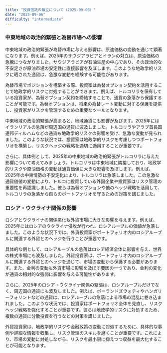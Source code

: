```yaml
---
title: "投資信託の積立について（2025-09-06）"
date: "2025-09-06"
difficulty: "intermediate"
---
```


### 中東地域の政治的緊張と為替市場への影響

中東地域の政治的緊張が為替市場に与える影響は、原油価格の変動を通じて顕著になります。例えば、2025年のサウジアラビアとイランの対立は、原油価格の急騰につながりました。サウジアラビアが石油生産の中心であり、その政治的な不安定さが原油市場の安定性に直接影響を及ぼします。このような地政学的リスクに晒された通貨は、急激な変動を経験する可能性があります。

為替市場でポジションを構築する際、投資家は為替オプション契約を活用することで地政学的リスクに対処することができます。例えば、トルコリラを保有している投資家が、為替オプション契約を締結することで、通貨の急落から保護することが可能です。為替オプションは、将来の為替レート変動に対する保護を提供し、投資家がリスクを管理するための重要なツールとなります。

中東地域の政治的緊張が高まると、地域通貨にも影響が及びます。2025年にはイランリアルの急落が周辺国の通貨に波及しました。トルコリラやアラブ首長国連邦ディルハムなどの通貨も地政学的リスクの影響を受け、急激な変動が見られました。このような状況では、投資家は地政学的リスクを考慮しつつポートフォリオを構築し、リスクヘッジの戦略を適切に適用することが重要です。

さらに、具体例として、2025年の中東地域の政治的緊張がトルコリラに与えた影響について考えてみましょう。トルコリラは中東地域に隣接しており、地政学的リスクや原油価格の変動は通貨価値に大きな影響を及ぼします。例えば、2025年の中東情勢の不安定化により、トルコリラは急落しました。この急激な通貨価値の変動により、トルコに投資している外国企業や投資家はリスク管理の重要性を再認識しました。彼らは為替オプションや他のヘッジ戦略を活用して、トルコリラの急落から自らのポートフォリオを守るための対策を講じました。

### ロシア・ウクライナ関係の影響

ロシアとウクライナの関係悪化も外貨市場に大きな影響を与えます。例えば、2025年にはロシアのウクライナ侵攻が行われ、ロシアルーブルの価値が急落しました。このような状況下では、外貨投資家がポートフォリオ内のロシアルーブルに関連する外貨とのヘッジを行うことが重要です。

具体的な例として、ロシアルーブルの急落はロシア経済全体に影響を与え、世界の株式市場にも波及しました。外貨投資家は、ポートフォリオ内のロシアルーブルに関連する外貨とのヘッジを通じて、市場の変動から保護する必要があります。また、金利の変動も外貨市場に影響を及ぼす要因の一つであり、金利の変化が通貨の相対的な強弱に影響を与える可能性があります。

さらに、2025年のロシア・ウクライナ関係の緊張は、ロシアルーブルだけでなく、周辺国の通貨にも波及しました。例えば、ポーランドズウォティやハンガリーフォリントなどの通貨は、ロシアルーブルの急落による市場の混乱に巻き込まれました。このような状況では、投資家はポートフォリオ全体を見直し、リスクヘッジ戦略を強化することが重要です。彼らは地政学的リスクに対処するため、複数の通貨に分散投資を行うなどの対策を講じました。

外貨投資家は、地政学的リスクや金融政策の変動に対処するために、具体的な事例や詳細な情報を収集し、リスク管理のスキルを磨くことが重要です。これにより、市場の変動に対処しながら、リスクを最小限に抑えつつ収益を最大化することが可能となります。
